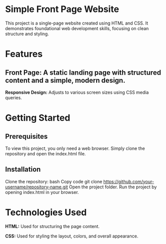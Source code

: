 # Simple Front Page Website
This project is a single-page website created using HTML and CSS. It demonstrates foundational web development skills, focusing on clean structure and styling.

# Features
## Front Page: A static landing page with structured content and a simple, modern design.
**Responsive Design:** Adjusts to various screen sizes using CSS media queries.
# Getting Started
## Prerequisites
To view this project, you only need a web browser. Simply clone the repository and open the index.html file.

## Installation
Clone the repository:
bash
Copy code
git clone https://github.com/your-username/repository-name.git
Open the project folder.
Run the project by opening index.html in your browser.
# Technologies Used
**HTML:** Used for structuring the page content.

**CSS:** Used for styling the layout, colors, and overall appearance.
